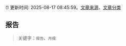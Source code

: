 :alarm_clock: 更新时间: 2025-08-17 08:45:59。[文章来源](/README.md)、[文章分类](/TAGS.md)

## 报告


> 关键字：`报告`、`月报`



